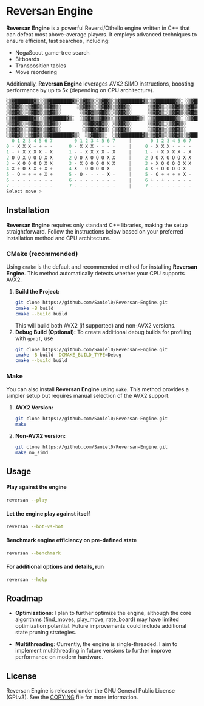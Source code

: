 <!--
  This file is part of Reversan Engine.

  Reversan Engine is free software: you can redistribute it and/or modify
  it under the terms of the GNU General Public License as published by
  the Free Software Foundation, either version 3 of the License, or
  (at your option) any later version.

  Reversan Engine is distributed in the hope that it will be useful,
  but WITHOUT ANY WARRANTY; without even the implied warranty of
  MERCHANTABILITY or FITNESS FOR A PARTICULAR PURPOSE. See the
  GNU General Public License for more details.

  You should have received a copy of the GNU General Public License
  along with Reversan Engine. If not, see <https://www.gnu.org/licenses/>.
-->

# Reversan Engine
**Reversan Engine** is a powerful Reversi/Othello engine written in C++ that can defeat most above-average players. It employs advanced techniques to ensure efficient, fast searches, including:

- NegaScout game-tree search
- Bitboards
- Transposition tables
- Move reordering

Additionally, **Reversan Engine** leverages AVX2 SIMD instructions, boosting performance by up to 5x (depending on CPU architecture).
```c++
░▒▓███████▓▒░░▒▓████████▓▒░▒▓█▓▒░░▒▓█▓▒░▒▓████████▓▒░▒▓███████▓▒░ ░▒▓███████▓▒░▒▓█▓▒░
░▒▓█▓▒░░▒▓█▓▒░▒▓█▓▒░      ░▒▓█▓▒░░▒▓█▓▒░▒▓█▓▒░      ░▒▓█▓▒░░▒▓█▓▒░▒▓█▓▒░      ░▒▓█▓▒░
░▒▓█▓▒░░▒▓█▓▒░▒▓█▓▒░       ░▒▓█▓▒▒▓█▓▒░░▒▓█▓▒░      ░▒▓█▓▒░░▒▓█▓▒░▒▓█▓▒░      ░▒▓█▓▒░
░▒▓███████▓▒░░▒▓██████▓▒░  ░▒▓█▓▒▒▓█▓▒░░▒▓██████▓▒░ ░▒▓███████▓▒░ ░▒▓██████▓▒░░▒▓█▓▒░
░▒▓█▓▒░░▒▓█▓▒░▒▓█▓▒░        ░▒▓█▓▓█▓▒░ ░▒▓█▓▒░      ░▒▓█▓▒░░▒▓█▓▒░      ░▒▓█▓▒░▒▓█▓▒░
░▒▓█▓▒░░▒▓█▓▒░▒▓█▓▒░        ░▒▓█▓▓█▓▒░ ░▒▓█▓▒░      ░▒▓█▓▒░░▒▓█▓▒░      ░▒▓█▓▒░▒▓█▓▒░
░▒▓█▓▒░░▒▓█▓▒░▒▓████████▓▒░  ░▒▓██▓▒░  ░▒▓████████▓▒░▒▓█▓▒░░▒▓█▓▒░▒▓███████▓▒░░▒▓█▓▒░
  0 1 2 3 4 5 6 7        0 1 2 3 4 5 6 7     |       0 1 2 3 4 5 6 7
0 - X X X + + + -      0 - X X X - - - -     |     0 - X X X - - - - 
1 - + X X X X - X      1 - - X X X X - X     |     1 - + X X X X - X     WHITE
2 O O X O O O X X      2 O O X O O O X X     |     2 O O X O O O X X     17
3 + X O O O O X X      3 - X O O O O X X     |     3 + X O O O O X X 
4 X + O X X + X +      4 X - O O O O X -     |     4 X + O O O O X - 
5 - O + + + + X +      5 - O - - - - X -     |     5 - O + + + + X -     BLACK
6 - - - - - - - -      6 - - - - - - - -     |     6 + - + - - - - -     14
7 - - - - - - - -      7 - - - - - - - -     |     7 - - - - - - - - 
Select move > 
```

## Installation
**Reversan Engine** requires only standard C++ libraries, making the setup straightforward. Follow the instructions below based on your preferred installation method and CPU architecture.

### CMake (recommended)
Using `cmake` is the default and recommended method for installing **Reversan Engine**. This method automatically detects whether your CPU supports AVX2.
1. **Build the Project:**
   ```bash
   git clone https://github.com/Saniel0/Reversan-Engine.git
   cmake -B build
   cmake --build build
   ```
    This will build both AVX2 (if supported) and non-AVX2 versions.
1. **Debug Build (Optional):** To create additional debug builds for profiling with `gprof`, use
    ```bash
    git clone https://github.com/Saniel0/Reversan-Engine.git
    cmake -B build -DCMAKE_BUILD_TYPE=Debug
    cmake --build build
    ```
### Make
You can also install **Reversan Engine** using `make`. This method provides a simpler setup but requires manual selection of the AVX2 support.
1. **AVX2 Version:**
    ```bash
    git clone https://github.com/Saniel0/Reversan-Engine.git
    make
    ```
2. **Non-AVX2 version:**
    ```bash
    git clone https://github.com/Saniel0/Reversan-Engine.git
    make no_simd
    ```

## Usage
#### Play against the engine
```bash
reversan --play
```
#### Let the engine play against itself
```bash
reversan --bot-vs-bot
```
#### Benchmark engine efficiency on pre-defined state
```bash
reversan --benchmark
```
#### For additional options and details, run
```bash
reversan --help
```

## Roadmap
- **Optimizations**: I plan to further optimize the engine, although the core algorithms (find_moves, play_move, rate_board) may have limited optimization potential. Future improvements could include additional state pruning strategies.

- **Multithreading**: Currently, the engine is single-threaded. I aim to implement multithreading in future versions to further improve performance on modern hardware.

## License
Reversan Engine is released under the GNU General Public License (GPLv3). See the [COPYING](./COPYING) file for more information.
